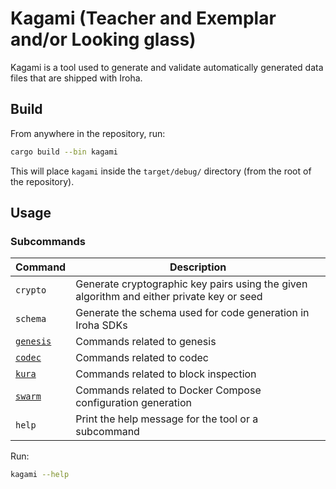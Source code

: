 # Kagami (Teacher and Exemplar and/or Looking glass)

Kagami is a tool used to generate and validate automatically generated data files that are shipped with Iroha.

## Build

From anywhere in the repository, run:

```bash
cargo build --bin kagami
```

This will place `kagami` inside the `target/debug/` directory (from the root of the repository).

## Usage

### Subcommands

| Command                                             | Description                                                                                                                        |
|-----------------------------------------------------|------------------------------------------------------------------------------------------------------------------------------------|
| `crypto`                         | Generate cryptographic key pairs using the given algorithm and either private key or seed                                                                                                      |
| `schema` | Generate the schema used for code generation in Iroha SDKs                                                                                           |
| [`genesis`](src/genesis/README.md) | Commands related to genesis                                                                                            |
| [`codec`](docs/codec.md)                  | Commands related to codec |
| [`kura`](docs/kura.md)                  | Commands related to block inspection |
| [`swarm`](docs/swarm.md)                  | Commands related to Docker Compose configuration generation |
| `help`                                              | Print the help message for the tool or a subcommand   

Run:

```bash
kagami --help
```
